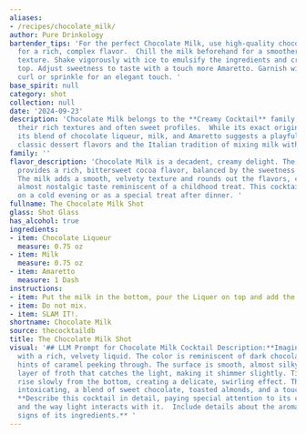 ```yaml
---
aliases:
- /recipes/chocolate_milk/
author: Pure Drinkology
bartender_tips: 'For the perfect Chocolate Milk, use high-quality chocolate liqueur
  for a rich, complex flavor.  Chill the milk beforehand for a smoother, creamier
  texture. Shake vigorously with ice to emulsify the ingredients and create a frothy
  top. Adjust sweetness to taste with a touch more Amaretto. Garnish with a chocolate
  curl or sprinkle for an elegant touch. '
base_spirit: null
category: shot
collection: null
date: '2024-09-23'
description: 'Chocolate Milk belongs to the **Creamy Cocktail** family, known for
  their rich textures and often sweet profiles.  While its exact origin is obscure,
  its blend of chocolate liqueur, milk, and Amaretto suggests a playful nod to both
  classic dessert flavors and the Italian tradition of mixing milk with spirits. '
family: ''
flavor_description: 'Chocolate Milk is a decadent, creamy delight. The chocolate liqueur
  provides a rich, bittersweet cocoa flavor, balanced by the sweetness of the amaretto.
  The milk adds a smooth, velvety texture and rounds out the flavors, creating a comforting,
  almost nostalgic taste reminiscent of a childhood treat. This cocktail is best enjoyed
  on a cold evening or as a special treat after dinner. '
fullname: The Chocolate Milk Shot
glass: Shot Glass
has_alcohol: true
ingredients:
- item: Chocolate Liqueur
  measure: 0.75 oz
- item: Milk
  measure: 0.75 oz
- item: Amaretto
  measure: 1 Dash
instructions:
- item: Put the milk in the bottom, pour the Liquer on top and add the dash of amaretto.
- item: Do not mix.
- item: SLAM IT!.
shortname: Chocolate Milk
source: thecocktaildb
title: The Chocolate Milk Shot
visual: '## LLM Prompt for Chocolate Milk Cocktail Description:**Imagine a glass filled
  with a rich, velvety liquid. The color is reminiscent of dark chocolate, with subtle
  hints of caramel peeking through. The surface is smooth, almost silky, with a faint
  layer of froth that catches the light, making it shimmer slightly. Tiny bubbles
  rise slowly from the bottom, creating a delicate, swirling effect. The aroma is
  intoxicating, a blend of sweet chocolate, toasted almonds, and a touch of vanilla.**
  **Describe this cocktail in detail, paying special attention to its color, texture,
  and the way light interacts with it.  Include details about the aroma and any visible
  signs of its ingredients.** '
---
```



